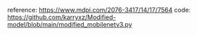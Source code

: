 reference: https://www.mdpi.com/2076-3417/14/17/7564
code: https://github.com/karryxz/Modified-model/blob/main/modified_mobilenetv3.py